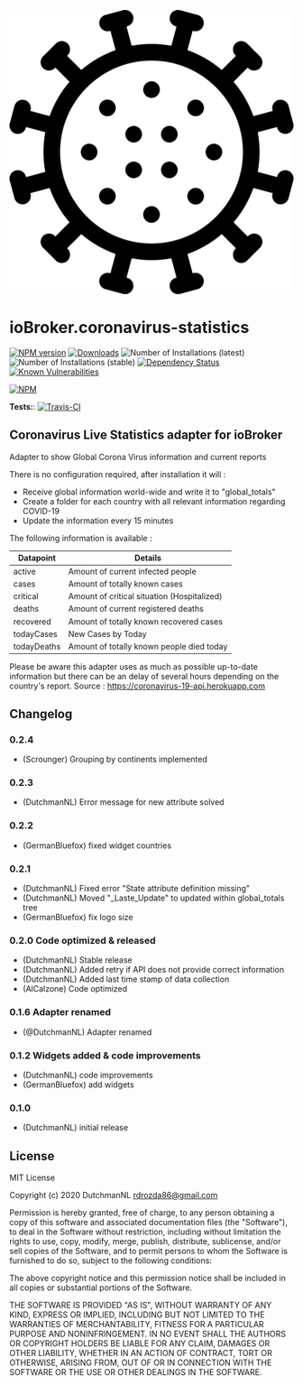 ![Logo](admin/coronavirus-statistics.png)
# ioBroker.coronavirus-statistics

[![NPM version](http://img.shields.io/npm/v/iobroker.coronavirus-statistics.svg)](https://www.npmjs.com/package/iobroker.coronavirus-statistics)
[![Downloads](https://img.shields.io/npm/dm/iobroker.coronavirus-statistics.svg)](https://www.npmjs.com/package/iobroker.coronavirus-statistics)
![Number of Installations (latest)](http://iobroker.live/badges/coronavirus-statistics-installed.svg)
![Number of Installations (stable)](http://iobroker.live/badges/coronavirus-statistics-stable.svg)
[![Dependency Status](https://img.shields.io/david/iobroker-community-adapters/iobroker.coronavirus-statistics.svg)](https://david-dm.org/iobroker-community-adapters/iobroker.coronavirus-statistics)
[![Known Vulnerabilities](https://snyk.io/test/github/iobroker-community-adapters/ioBroker.coronavirus-statistics/badge.svg)](https://snyk.io/test/github/iobroker-community-adapters/ioBroker.coronavirus-statistics)

[![NPM](https://nodei.co/npm/iobroker.coronavirus-statistics.png?downloads=true)](https://nodei.co/npm/iobroker.coronavirus-statistics/)

**Tests:**: [![Travis-CI](http://img.shields.io/travis/iobroker-community-adapters/ioBroker.coronavirus-statistics/master.svg)](https://travis-ci.org/iobroker-community-adapters/ioBroker.coronavirus-statistics)

## Coronavirus Live Statistics adapter for ioBroker

Adapter to show Global Corona Virus information and current reports

There is no configuration required, after installation it will : 

- Receive global information world-wide and write it to "global_totals"
- Create a folder for each country with all relevant information regarding COVID-19
- Update the information every 15 minutes

The following information is available : 

| Datapoint | Details |
|--|--|
| active | Amount of current infected people |
| cases | Amount of totally known cases |
| critical | Amount of critical situation (Hospitalized) |
| deaths | Amount of current registered deaths |
| recovered | Amount of totally known recovered cases |
| todayCases | New Cases by Today |
| todayDeaths | Amount of totally known people died today |


Please be aware this adapter uses as much as possible up-to-date information but there can be an delay of several hours depending on the country's report.
Source : https://coronavirus-19-api.herokuapp.com

## Changelog

### 0.2.4
* (Scrounger) Grouping by continents implemented

### 0.2.3
* (DutchmanNL) Error message for new attribute solved

### 0.2.2
* (GermanBluefox) fixed widget countries

### 0.2.1
* (DutchmanNL) Fixed error "State attribute definition missing"
* (DutchmanNL) Moved "_Laste_Update" to updated within global_totals tree
* (GermanBluefox) fix logo size

### 0.2.0 Code optimized & released
* (DutchmanNL) Stable release
* (DutchmanNL) Added retry if API does not provide correct information
* (DutchmanNL) Added last time stamp of data collection
* (AlCalzone) Code optimized

### 0.1.6 Adapter renamed
* (@DutchmanNL) Adapter renamed

### 0.1.2 Widgets added & code improvements
* (DutchmanNL) code improvements
* (GermanBluefox) add widgets

### 0.1.0
* (DutchmanNL) initial release

## License
MIT License

Copyright (c) 2020 DutchmanNL <rdrozda86@gmail.com>

Permission is hereby granted, free of charge, to any person obtaining a copy
of this software and associated documentation files (the "Software"), to deal
in the Software without restriction, including without limitation the rights
to use, copy, modify, merge, publish, distribute, sublicense, and/or sell
copies of the Software, and to permit persons to whom the Software is
furnished to do so, subject to the following conditions:

The above copyright notice and this permission notice shall be included in all
copies or substantial portions of the Software.

THE SOFTWARE IS PROVIDED "AS IS", WITHOUT WARRANTY OF ANY KIND, EXPRESS OR
IMPLIED, INCLUDING BUT NOT LIMITED TO THE WARRANTIES OF MERCHANTABILITY,
FITNESS FOR A PARTICULAR PURPOSE AND NONINFRINGEMENT. IN NO EVENT SHALL THE
AUTHORS OR COPYRIGHT HOLDERS BE LIABLE FOR ANY CLAIM, DAMAGES OR OTHER
LIABILITY, WHETHER IN AN ACTION OF CONTRACT, TORT OR OTHERWISE, ARISING FROM,
OUT OF OR IN CONNECTION WITH THE SOFTWARE OR THE USE OR OTHER DEALINGS IN THE
SOFTWARE.
